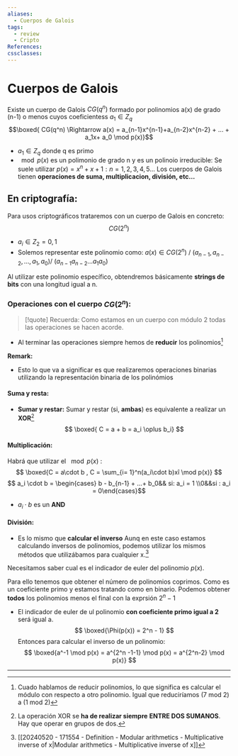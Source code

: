 ```yaml
---
aliases:
  - Cuerpos de Galois
tags:
  - review
  - Cripto
References: 
cssclasses:
---
```

# Cuerpos de Galois
Existe un cuerpo de Galois $CG(q^n)$ formado por polinomios a(x) de grado (n-1) o menos cuyos coeficientess $a_1 \in Z_q$ 
$$\boxed{ CG(q^n) \Rightarrow a(x) = a_{n-1}x^{n-1}+a_{n-2}x^{n-2} + ... + a_1x+ a_0 \mod p(x)}$$
+ $a_1 \in Z_q$ donde q es primo
+ $\mod p(x)$ es un polimonio de grado n y es un polinoio irreducible: Se suele utilizar $p(x) = x^n + x + 1: n = 1,2,3,4,5…$ 
Los cuerpos de Galois tienen **operaciones de suma, multiplicacion, división, etc…**


## En criptografía: 
Para usos criptográficos trataremos con un cuerpo de Galois en concreto: 
$$
CG(2^n)
$$
+ $a_i \in Z_2 = {0,1}$
+ Solemos representar este polinomio como: $a(x) \in CG(2^n)$ / $(a_{n-1}, a_{n-2}, …, a_1, a_0)$/ $(a_{n-1} a_{n-2} … a_1 a_0)$ 

Al utilizar este polinomio específico, obtendremos básicamente **strings de bits** con una longitud igual a n.

### Operaciones con el cuerpo $CG(2^n)$: 

> [!quote] Recuerda: 
> Como estamos en un cuerpo con módulo 2 todas las operaciones se hacen acorde. 

+ Al terminar las operaciones siempre hemos de **reducir** los polinomios[^2]

**Remark:**
+ Esto lo que va a significar es que realizaremos operaciones binarias utilizando la representación binaria de los polinómios
#### Suma y resta:
+ **Sumar y restar:** Sumar y restar (si, **ambas**) es equivalente a realizar un **XOR**[^3]
$$
\boxed{
C = a + b = a_i \oplus b_i}
$$

#### Multiplicación: 
Habrá que utilizar el $\mod p(x)$ : 
$$
\boxed{C = a\cdot b , C = \sum_{i= 1}^n(a_i\cdot b)xî \mod p(x)}
$$
$$
a_i \cdot b = \begin{cases} b - b_{n-1} + ...+ b_0&& si: a_i = 1 \\0&&si : a_i = 0\end{cases}$$
+ $a_i \cdot b$ es un **AND** 
#### División: 
+ Es lo mismo que **calcular el inverso**
Aunq en este caso estamos calculando inversos de polinomios, podemos utilizar los mismos métodos que utilizábamos para cualquier x.[^1]

Necesitamos saber cual es el indicador de euler del polinomio $p(x)$. 

Para ello tenemos que obtener el número de polinomios coprimos. Como es un coeficiente primo y estamos tratando como en binario. Podemos obtener **todos** los polinomios menos el final con la exprsión $2^n - 1$ 

+ El indicador de euler de ul polinomio **con coeficiente primo igual a 2** será igual a. 
$$
\boxed{\Phi(p(x)) = 2^n - 1}
$$
Entonces para calcular el inverso de un polinomio: 
$$
\boxed{a^-1 \mod p(x) = a^{2^n -1-1} \mod p(x) = a^{2^n-2} \mod p(x)}
$$


***

[^1]: [[20240520 - 171554 - Definition - Modular arithmetics - Multiplicative inverse of x|Modular arithmetics - Multiplicative inverse of x]]
[^2]: Cuado hablamos de reducir polinomios, lo que significa es calcular el módulo con respecto a otro polinomio. Igual que reduciríamos (7 mod 2) a (1 mod 2)
[^3]: La operación XOR se **ha de realizar siempre** **ENTRE DOS SUMANOS**. Hay que operar en grupos de dos. 

